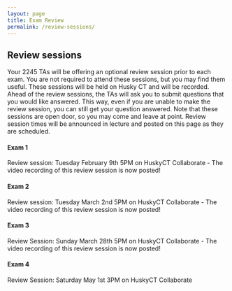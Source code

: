 ```yaml
---
layout: page
title: Exam Review
permalink: /review-sessions/
---
```


## Review sessions

Your 2245 TAs will be offering an optional review session prior to each exam. You are not required to attend these sessions, but you may find them useful. These sessions will be held on Husky CT and will be recorded. Ahead of the review sessions, the TAs will ask you to submit questions that you would like answered. This way, even if you are unable to make the review session, you can still get your question answered. Note that these sessions are open door, so you may come and leave at point. 
Review session times will be announced in lecture and posted on this page as they are scheduled.

#### Exam 1
Review session: Tuesday February 9th 5PM on HuskyCT Collaborate - The video recording of this review session is now posted!

#### Exam 2

Review session: Tuesday March 2nd 5PM on HuskyCT Collaborate - The video recording of this review session is now posted!

#### Exam 3

Review Session: Sunday March 28th 5PM on HuskyCT Collaborate - The video recording of this review session is now posted!

#### Exam 4

Review Session: Saturday May 1st 3PM on HuskyCT Collaborate



